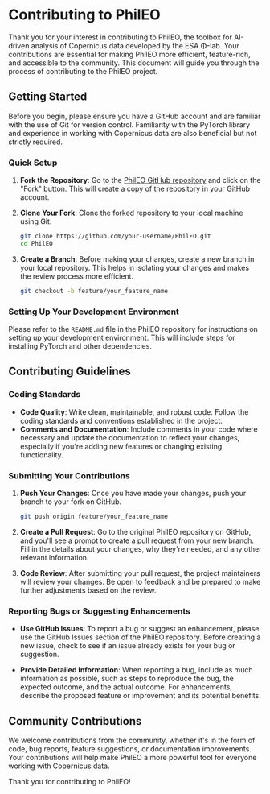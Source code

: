# Contributing to PhilEO

Thank you for your interest in contributing to PhilEO, the toolbox for AI-driven analysis of Copernicus data developed by the ESA Φ-lab. Your contributions are essential for making PhilEO more efficient, feature-rich, and accessible to the community. This document will guide you through the process of contributing to the PhilEO project.

## Getting Started

Before you begin, please ensure you have a GitHub account and are familiar with the use of Git for version control. Familiarity with the PyTorch library and experience in working with Copernicus data are also beneficial but not strictly required.

### Quick Setup

1. **Fork the Repository**: Go to the [PhilEO GitHub repository](https://github.com/ESA-PhiLab/PhilEO) and click on the "Fork" button. This will create a copy of the repository in your GitHub account.

2. **Clone Your Fork**: Clone the forked repository to your local machine using Git.

   ```sh
   git clone https://github.com/your-username/PhilEO.git
   cd PhilEO
   ```

3. **Create a Branch**: Before making your changes, create a new branch in your local repository. This helps in isolating your changes and makes the review process more efficient.

   ```sh
   git checkout -b feature/your_feature_name
   ```

### Setting Up Your Development Environment

Please refer to the `README.md` file in the PhilEO repository for instructions on setting up your development environment. This will include steps for installing PyTorch and other dependencies.

## Contributing Guidelines

### Coding Standards

- **Code Quality**: Write clean, maintainable, and robust code. Follow the coding standards and conventions established in the project.
- **Comments and Documentation**: Include comments in your code where necessary and update the documentation to reflect your changes, especially if you're adding new features or changing existing functionality.

### Submitting Your Contributions

1. **Push Your Changes**: Once you have made your changes, push your branch to your fork on GitHub.

   ```sh
   git push origin feature/your_feature_name
   ```

2. **Create a Pull Request**: Go to the original PhilEO repository on GitHub, and you'll see a prompt to create a pull request from your new branch. Fill in the details about your changes, why they're needed, and any other relevant information.

3. **Code Review**: After submitting your pull request, the project maintainers will review your changes. Be open to feedback and be prepared to make further adjustments based on the review.

### Reporting Bugs or Suggesting Enhancements

- **Use GitHub Issues**: To report a bug or suggest an enhancement, please use the GitHub Issues section of the PhilEO repository. Before creating a new issue, check to see if an issue already exists for your bug or suggestion.

- **Provide Detailed Information**: When reporting a bug, include as much information as possible, such as steps to reproduce the bug, the expected outcome, and the actual outcome. For enhancements, describe the proposed feature or improvement and its potential benefits.

## Community Contributions

We welcome contributions from the community, whether it's in the form of code, bug reports, feature suggestions, or documentation improvements. Your contributions will help make PhilEO a more powerful tool for everyone working with Copernicus data.

Thank you for contributing to PhilEO!